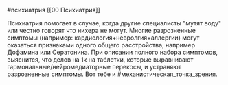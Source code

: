 #психиатрия 
[[00 Психиатрия]]

Психиатрия помогает в случае, когда другие специалисты "мутят воду" или честно говорят что нихера не могут. Многие разрозненные симптомы (например: кардиология+невролгия+аллергии) могут оказаться признаками одного общего расстройства, например Дофамина или Сератонина. При описании полного набора симптомов, выяснится, что делов на 1к на таблетки, которые выравнивают гармональные/нейромедиаторные перекосы, и устраняют разрозненные симптомы. Вот тебе и #механистическая_точка_зрения.